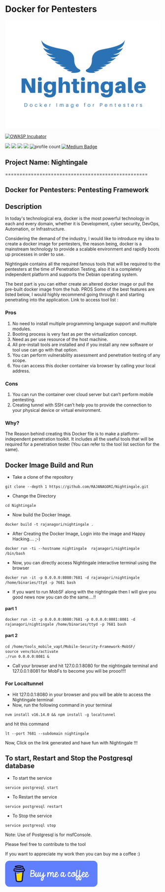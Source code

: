 # Docker for Pentesters

![Nightingale Logo](https://raw.githubusercontent.com/OWASP/www-project-nightingale/main/assets/images/Nightingale.png)

[![OWASP Incubator](https://img.shields.io/badge/owasp-incubator-blue.svg)](https://www.owasp.org/index.php/Category:OWASP_Project#tab=Project_Inventory)

![](https://img.shields.io/github/followers/RAJANAGORI?style=social)
![](https://img.shields.io/github/stars/RAJANAGORI?style=social)
[![](https://img.shields.io/badge/-Follow-black?style=social&logo=Linkedin)](https://www.linkedin.com/in/raja-nagori/) [![](https://img.shields.io/twitter/follow/RajaNagori7?style=social&label=Follow)](https://twitter.com/RajaNagori7)
![profile count](https://komarev.com/ghpvc/?username=www-project-nightingale&color=blue)
[![Medium Badge](https://img.shields.io/badge/-@rajanagori-03a57a?style=flat-square&labelColor=000000&logo=Medium&link=https://medium.com/@rajanagori)](https://medium.com/@rajanagori)

## Project Name: Nightingale
==================================================
## Docker for Pentesters: Pentesting Framework 

## Description
In today's technological era, docker is the most powerful technology in each and every domain, whether it is Development, cyber security, DevOps, Automation, or Infrastructure.

Considering the demand of the industry, I would like to introduce my idea to create a docker image for pentesters, the reason being, docker is a mainstream technology to provide a scalable environment and rapidly boots up processes in order to use.

Nightingale contains all the required famous tools that will be required to the pentesters at the time of Penetration Testing, also it is a completely independent platform and supports the Debian operating system.

The best part is you can either create an altered docker image or pull the pre-built docker image from the hub.
PROS
Some of the best features are listed below, I would highly recommend going through it and starting penetrating into the application.
Link to access tool list : 

### Pros
1.	No need to install multiple programming language support and multiple modules.
2.	Booting process is very fast as per the virtualization concept.
3.	Need as per use resource of the host machine.
4.	All pre-install tools are installed and if you install any new software or tool use can go with that option.
5.	You can perform vulnerability assessment and penetration testing of any scope.
6.	You can access this docker container via browser by calling your local address.

### Cons
1.  You can run the container over cloud server but can’t perform mobile pentesting.
2.  Creating tunnel with SSH can’t help you to provide the connection to your physical device or virtual environment.

### Why? 
The Reason behind creating this Docker file is to make a platform-independent penetration toolkit. It includes all the useful tools that will be required for a penetration tester
(You can refer to the tool list section for the same).
## Docker Image Build and Run 
- Take a clone of the repository
```
git clone --depth 1 https://github.com/RAJANAGORI/Nightingale.git
```
- Change the Directory
```
cd Nightingale
```
- Now build the Docker Image.
```
docker build -t rajanagori/nightingale .
```
- After Creating the Docker Image, Login into the image and Happy Hacking.... ;-)
```
docker run -ti --hostname nightingale  rajanagori/nightingale /bin/bash
```
- Now, you can directly access Nightingale interactive terminal using the browser
```
docker run -it -p 0.0.0.0:8080:7681 -d rajanagori/nightingale /home/binaries/ttyd -p 7681 bash
```
- If you want to run MobSF along with the nightingale then I will give you good news now you can do the same....!!
#### part 1
```
docker run -it -p 0.0.0.0:8080:7681 -p 0.0.0.0:8081:8081 -d rajanagori/nightingale /home/binaries/ttyd -p 7681 bash
```
#### part 2
```
cd /home/tools_mobile_vapt/Mobile-Security-Framework-MobSF/
source venv/bin/activate
./run 0.0.0.0:8081 &
```
- Call your browser and hit 127.0.0.1:8080 for the nightingale terminal and 127.0.0.1:8081 for MobFs to become you will be prooo!!!!

### For Localtunnel
- Hit 127.0.0.1:8080 in your browser and you will be able to access the Nightingale terminal
- Now, run the following command in your terminal
```
nvm install v16.14.0 && npm install -g localtunnel
```
and hit this command
```
lt --port 7681 --subdomain nightingale
```
Now, Click on the link generated and have fun with Nightingale !!!
## To start, Restart and Stop the Postgresql database 
- To start the service
```
service postgresql start
```
- To Restart the service
```
service postgresql restart
```
- To Stop the service
```
service postgresql stop
```
Note: Use of Postgresql is for msfConsole.

Please feel free to contribute to the tool


If you want to appreciate my work then you can buy me a coffee :)<br>

<a href="https://www.buymeacoffee.com/rajanagori"><img src="assets\images\blue-button.png" hight=100px; width=300px ></a>
